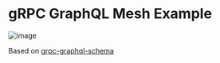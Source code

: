 # gRPC GraphQL Mesh Example
![image](https://user-images.githubusercontent.com/20847995/79874820-7b776280-83f1-11ea-9dc8-866574b57b50.png)

Based on [grpc-graphql-schema](https://github.com/xanthous-tech/grpc-graphql-schema)
